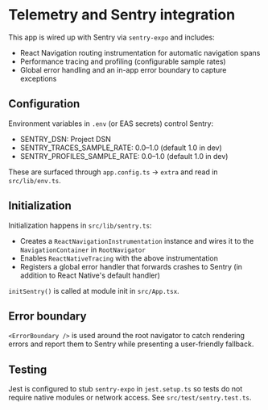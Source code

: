 # Telemetry and Sentry integration

This app is wired up with Sentry via `sentry-expo` and includes:

- React Navigation routing instrumentation for automatic navigation spans
- Performance tracing and profiling (configurable sample rates)
- Global error handling and an in-app error boundary to capture exceptions

## Configuration

Environment variables in `.env` (or EAS secrets) control Sentry:

- SENTRY_DSN: Project DSN
- SENTRY_TRACES_SAMPLE_RATE: 0.0–1.0 (default 1.0 in dev)
- SENTRY_PROFILES_SAMPLE_RATE: 0.0–1.0 (default 1.0 in dev)

These are surfaced through `app.config.ts` -> `extra` and read in `src/lib/env.ts`.

## Initialization

Initialization happens in `src/lib/sentry.ts`:

- Creates a `ReactNavigationInstrumentation` instance and wires it to the `NavigationContainer` in `RootNavigator`
- Enables `ReactNativeTracing` with the above instrumentation
- Registers a global error handler that forwards crashes to Sentry (in addition to React Native's default handler)

`initSentry()` is called at module init in `src/App.tsx`.

## Error boundary

`<ErrorBoundary />` is used around the root navigator to catch rendering errors and report them to Sentry while presenting a user-friendly fallback.

## Testing

Jest is configured to stub `sentry-expo` in `jest.setup.ts` so tests do not require native modules or network access. See `src/test/sentry.test.ts`.
